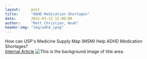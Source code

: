 ```yaml
---
layout:     post
title:      "ADHD Medication Shortages"
date:       2022-01-13 12:00:00
author:     "Matt Christian, Noah"
header-img: "img/adhd.jpeg"
---
```

How can USP's Medicine Supply Map (MSM) Help ADHD Medication Shortages?
<br> 
[Internal Article](https://uspc.sharepoint.com/sites/USPAffinityNetwork/SitePages/ADHD-Medication-Shortages.aspx?OR=Teams-HL&CT=1642131126195&sourceId=&params=%7B%22AppName%22%3A%22Teams-Desktop%22%2C%22AppVersion%22%3A%2227%2F21110108720%22%7D)
<img data-is-pre-allocated="true" src="https://media.akamai.odsp.cdn.office.net/eastus1-mediap.svc.ms/transform/thumbnail?provider=url&amp;inputFormat=jpg&amp;docid=https%3A%2F%2Fcdn.hubblecontent.osi.office.net%2Fm365content%2Fpublish%2F6c67c846-bc64-4e00-b6e7-9700c1db6a76%2F1160663083.jpg&amp;w=2560&amp;h=228&amp;cm=fill" title="ADHD Medication Shortages" alt="This is the background image of title area." role="img">


